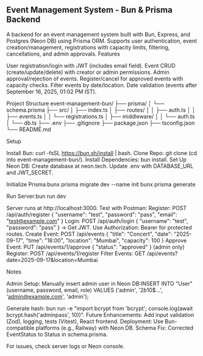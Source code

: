 ## Event Management System - Bun & Prisma Backend
A backend for an event management system built with Bun, Express, and Postgres (Neon DB) using Prisma ORM. Supports user authentication, event creation/management, registrations with capacity limits, filtering, cancellations, and admin approvals.
Features

User registration/login with JWT (includes email field).
Event CRUD (create/update/delete) with creator or admin permissions.
Admin approval/rejection of events.
Register/cancel for approved events with capacity checks.
Filter events by date/location.
Date validation (events after September 16, 2025, 01:02 PM IST).

Project Structure
event-management-bun/
├── prisma/
│   └── schema.prisma
├── src/
│   ├── index.ts
│   ├── routes/
│   │   ├── auth.ts
│   │   ├── events.ts
│   │   └── registrations.ts
│   ├── middleware/
│   │   └── auth.ts
│   └── db.ts
├── .env
├── .gitignore
├── package.json
├── tsconfig.json
└── README.md

Setup

Install Bun: curl -fsSL https://bun.sh/install | bash.
Clone Repo: git clone <your-repo> (cd into event-management-bun/).
Install Dependencies: bun install.
Set Up Neon DB:
Create database at neon.tech.
Update .env with DATABASE_URL and JWT_SECRET.


Initialize Prisma:bunx prisma migrate dev --name init
bunx prisma generate


Run Server:bun run dev

Server runs at http://localhost:3000.
Test with Postman:
Register: POST /api/auth/register { "username": "test", "password": "pass", "email": "test@example.com" }
Login: POST /api/auth/login { "username": "test", "password": "pass" } → Get JWT.
Use Authorization: Bearer <token> for protected routes.
Create Event: POST /api/events { "title": "Concert", "date": "2025-09-17", "time": "18:00", "location": "Mumbai", "capacity": 100 }
Approve Event: PUT /api/events/1/approve { "status": "approved" } (admin only)
Register: POST /api/events/1/register
Filter Events: GET /api/events?date=2025-09-17&location=Mumbai



Notes

Admin Setup: Manually insert admin user in Neon DB:INSERT INTO "User" (username, password, email, role) VALUES ('admin', '$2b$10$...', 'admin@example.com', 'admin');

Generate hash: bun run -e "import bcrypt from 'bcrypt'; console.log(await bcrypt.hash('adminpass', 10))".
Future Enhancements: Add input validation (Zod), logging, tests (Vitest), React frontend.
Deployment: Use Bun-compatible platforms (e.g., Railway) with Neon DB.
Schema Fix: Corrected EventStatus to Status in schema.prisma.

For issues, check server logs or Neon console.